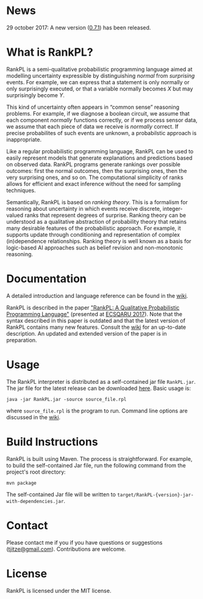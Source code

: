 # News

29 october 2017: A new version ([0.7.1](https://github.com/tjitze/RankPL/releases/tag/0.7.1)) has been released.

# What is RankPL?

RankPL is a semi-qualitative probabilistic programming language aimed at modelling uncertainty expressible by distinguishing *normal* from *surprising* events. For example, we can express that a statement is only normally or only surprisingly executed, or that a variable normally becomes *X* but may surprisingly become *Y*. 

This kind of uncertainty often appears in “common sense” reasoning problems. For example, if we diagnose a boolean circuit, we assume that each component *normally* functions correctly, or if we process sensor data, we assume that each piece of data we receive is *normally* correct. If precise probabilites of such events are unknown, a probabilstic approach is inappropriate.

Like a regular probabilistic programming language, RankPL can be used to easily represent models that generate explanations and predictions based on observed data. RankPL programs generate rankings over possible outcomes: first the normal outcomes, then the surprising ones, then the very surprising ones, and so on. The computational simplicity of ranks allows for efficient and exact inference without the need for sampling techniques.

Semantically, RankPL is based on *ranking theory*. This is a formalism for reasoning about uncertainty in which events receive discrete, integer-valued ranks that represent degrees of surprise. Ranking theory can be understood as a qualitative abstraction of probability theory that retains many desirable features of the probabilistic approach. For example, it supports update through conditioning and representation of complex (in)dependence relationships. Ranking theory is well known as a basis for logic-based AI approaches such as belief revision and non-monotonic reasoning.

# Documentation

A detailed introduction and language reference can be found in the [wiki](https://github.com/tjitze/RankPL/wiki).

RankPL is described in the paper ["RankPL: A Qualitative Probabilistic Programming Language"](https://github.com/tjitze/RankPL/tree/master/paper/rankpl.pdf) (presented at [ECSQARU 2017](http://www2.idsia.ch/cms/isipta-ecsqaru/)). Note that the syntax described in this paper is outdated and that the latest version of RankPL contains many new features. Consult the [wiki](https://github.com/tjitze/RankPL/wiki) for an up-to-date description. An updated and extended version of the paper is in preparation.

# Usage

The RankPL interpreter is distributed as a self-contained jar file `RankPL.jar`. The jar file for the latest release can be downloaded [here](https://github.com/tjitze/RankPL/releases). Basic usage is:
```
java -jar RankPL.jar -source source_file.rpl
```
where `source_file.rpl` is the program to run. Command line options are discussed in the [wiki](https://github.com/tjitze/RankPL/wiki).

# Build Instructions

RankPL is built using Maven. The process is straightforward. For example, to build the self-contained Jar file, run the following command from the project's root directory:
```
mvn package
```
The self-contained Jar file will be written to `target/RankPL-{version}-jar-with-dependencies.jar`.

# Contact

Please contact me if you if you have questions or suggestions (tjitze@gmail.com). Contributions are welcome.

# License

RankPL is licensed under the MIT license.
